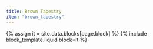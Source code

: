 ```yaml
---
title: Brown Tapestry
item: "brown_tapestry"
---
```


{% assign it = site.data.blocks[page.block] %}
{% include block_template.liquid block=it %}

